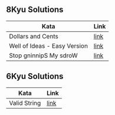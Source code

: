 ## 8Kyu Solutions
 | Kata                         | Link                                        |
|------------------------------|---------------------------------------------|
| Dollars and Cents            | [link](/8kyu/Dollars-and-Cents.py)          |
| Well of Ideas - Easy Version | [link](/8kyu/Well-of-Ideas-Easy-Version.py) |
| Stop gninnipS My sdroW       | [link](/8kyu/Stop-gninnipS-My-sdroW.py)     |


## 6Kyu Solutions
 | Kata         | Link                          |
|--------------|-------------------------------|
| Valid String | [link](/6kyu/Valid_String.py) |